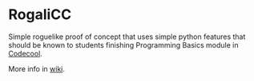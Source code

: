 # RogaliCC

Simple roguelike proof of concept that uses simple python features that should be known to students finishing Programming Basics module in [Codecool](https://codecool.com).

More info in [wiki](https://github.com/FeniXb3/rogalicc/wiki).
